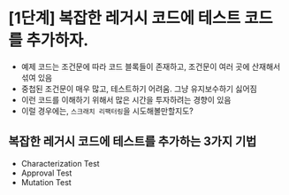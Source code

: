 # [1단계] 복잡한 레거시 코드에 테스트 코드를 추가하자.

- 예제 코드는 조건문에 따라 코드 블록들이 존재하고, 조건문이 여러 곳에 산재해서 섞여 있음
- 중첩된 조건문이 매우 많고, 테스트하기 어려움. 그냥 유지보수하기 싫어짐
- 이런 코드를 이해하기 위해서 많은 시간을 투자하려는 경향이 있음
- 이럴 경우에는, `스크래치 리팩터링`을 시도해볼만할지도?

## 복잡한 레거시 코드에 테스트를 추가하는 3가지 기법

- Characterization Test
- Approval Test
- Mutation Test
